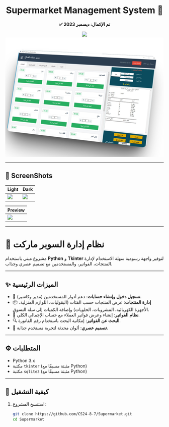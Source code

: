 <div align="center">
  <h1>Supermarket Management System 🛒</h1>
  <p><strong>✅ تم الإكمال: ديسمبر 2023</strong></p>
  <img src="https://img.shields.io/badge/Status-Completed_in_2023-green?logo=github" />
  <br>

  <img src="https://github.com/CS24-8-7/Supermarket/blob/main/Supermarket.jpg" />
</div>

---

## 📸 ScreenShots  

| Light | Dark |
|-------|------|
| <img src="ss/1.png" width="400"> | <img src="ss/2.png" width="400"> |

| Preview |
|---------|
| <img src="ss/res.png" width="600"> |

---

# 📝 نظام إدارة السوبر ماركت  

مشروع مبني باستخدام **Python** و **Tkinter** لتوفير واجهة رسومية سهلة الاستخدام لإدارة المنتجات، الفواتير، والمستخدمين مع تصميم عصري وجذاب.  

---

## ✨ الميزات الرئيسية  

- 🔐 **تسجيل دخول وإنشاء حسابات**: دعم أدوار المستخدمين (مدير وكاشير).  
- 📦 **إدارة المنتجات**: عرض المنتجات حسب الفئات (البقوليات، اللوازم المنزلية، الأجهزة الكهربائية، المشروبات، الحلويات) وإضافة الكميات إلى سلة التسوق.  
- 🧾 **نظام الفواتير**: إنشاء وعرض فواتير العملاء مع حساب الإجمالي الكلي.  
- 🔍 **البحث عن الفواتير**: إمكانية البحث باستخدام رقم الفاتورة.  
- 🎨 **تصميم عصري**: ألوان محدثة لتجربة مستخدم جذابة.  

---

## ⚙️ المتطلبات  

- Python 3.x  
- مكتبة `tkinter` (مثبتة مسبقًا مع Python)  
- مكتبة `sqlite3` (مثبتة مسبقًا مع Python)  

---

## 🚀 كيفية التشغيل  

1. استنسخ المشروع:  
   ```bash
   git clone https://github.com/CS24-8-7/Supermarket.git
   cd Supermarket
